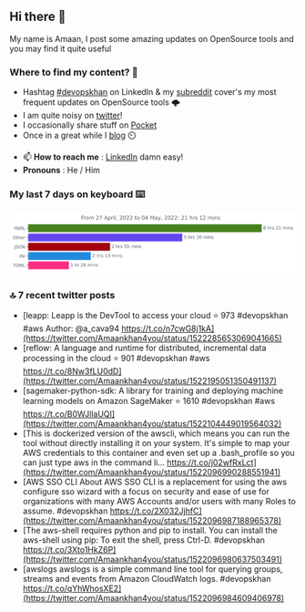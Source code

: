 <!--- [![Hits](https://hits.seeyoufarm.com/api/count/incr/badge.svg?url=https%3A%2F%2Fgithub.com%2Fakhan4u%2Fhit-counter&count_bg=%2379C83D&title_bg=%23555555&icon=&icon_color=%23E7E7E7&title=visits&edge_flat=false)](https://hits.seeyoufarm.com) --->

## Hi there 👋

My name is Amaan, I post some amazing updates on OpenSource tools and you may find it quite useful

### Where to find my content? 🤔

* Hashtag [#devopskhan](https://www.linkedin.com/feed/hashtag/devopskhan/) on LinkedIn & my [subreddit](https://www.reddit.com/r/devopskhan/) cover's my most frequent updates on OpenSource tools 🌩️
* I am quite noisy on [twitter](https://twitter.com/Amaankhan4you)!
* I occasionally share stuff on [Pocket](https://getpocket.com/@ej6g8d1dp2829A16a9Tf5d4T6bAMp3d8791rejDe86yem3bm4e14ex4fT4dluk29)
* Once in a great while I [blog](https://linuxparrot.com/) ⏲️


- 📫 **How to reach me** : [LinkedIn](https://www.linkedin.com/in/amaan-khan-linux-ninja) damn easy!
- **Pronouns** : He / Him

### My last 7 days on keyboard ⌨️

<img src="https://github.com/akhan4u/akhan4u/blob/main/images/stat.svg" alt="Amaan's Wakatime Activity!"/>

### 🔝 7 recent twitter posts
<!-- DEVDOJO:START -->
- [leapp: Leapp is the DevTool to access your cloud
⭐️ 973
#devopskhan #aws
Author: @a_cava94
https://t.co/n7cwG8j1kA](https://twitter.com/Amaankhan4you/status/1522285653069041665)
- [reflow: A language and runtime for distributed, incremental data processing in the cloud
⭐️ 901
#devopskhan #aws
https://t.co/8Nw3fLU0dD](https://twitter.com/Amaankhan4you/status/1522195051350491137)
- [sagemaker-python-sdk: A library for training and deploying machine learning models on Amazon SageMaker
⭐️ 1610
#devopskhan #aws
https://t.co/B0WJllaUQI](https://twitter.com/Amaankhan4you/status/1522104449019564032)
- [This is dockerized version of the awscli, which means you can run the tool without directly installing it on your system. It&#39;s simple to map your AWS credentials to this container and even set up a .bash_profile so you can just type aws in the command li… https://t.co/j02wfRxLct](https://twitter.com/Amaankhan4you/status/1522096990288551941)
- [AWS SSO CLI About AWS SSO CLI is a replacement for using the aws configure sso wizard with a focus on security and ease of use for organizations with many AWS Accounts and/or users with many Roles to assume. #devopskhan https://t.co/2X032JjhfC](https://twitter.com/Amaankhan4you/status/1522096987188965378)
- [The aws-shell requires python and pip to install. You can install the aws-shell using pip: To exit the shell, press Ctrl-D. #devopskhan https://t.co/3Xto1HkZ6P](https://twitter.com/Amaankhan4you/status/1522096980637503491)
- [awslogs awslogs is a simple command line tool for querying groups, streams and events from Amazon CloudWatch logs. #devopskhan https://t.co/qYhWhosXE2](https://twitter.com/Amaankhan4you/status/1522096984609406978)
<!-- DEVDOJO:END -->

<!-- ![Amaan's GitHub stats](https://github-readme-stats.vercel.app/api?username=akhan4u&count_private=true&show_icons=true&hide=contribs) -->
